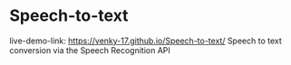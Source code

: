 # Speech-to-text
live-demo-link: https://venky-17.github.io/Speech-to-text/
Speech to text conversion via the Speech Recognition API
